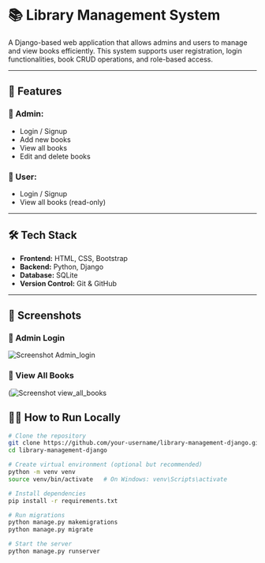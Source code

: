 # 📚 Library Management System

A Django-based web application that allows admins and users to manage and view books efficiently. This system supports user registration, login functionalities, book CRUD operations, and role-based access.

---

## 🚀 Features

### 👤 Admin:
- Login / Signup
- Add new books
- View all books
- Edit and delete books

### 👥 User:
- Login / Signup
- View all books (read-only)

---

## 🛠️ Tech Stack

- **Frontend:** HTML, CSS, Bootstrap
- **Backend:** Python, Django
- **Database:** SQLite
- **Version Control:** Git & GitHub

---

## 📸 Screenshots

### 🔐 Admin Login
![Screenshot Admin_login](https://github.com/user-attachments/assets/31034caf-58c0-4705-9060-6fe46a92535c)


### 📖 View All Books
(![Screenshot view_all_books](https://github.com/user-attachments/assets/f0a851f8-49af-41f8-9204-e4dd71c21b2c)


## 🧑‍💻 How to Run Locally

```bash
# Clone the repository
git clone https://github.com/your-username/library-management-django.git
cd library-management-django

# Create virtual environment (optional but recommended)
python -m venv venv
source venv/bin/activate   # On Windows: venv\Scripts\activate

# Install dependencies
pip install -r requirements.txt

# Run migrations
python manage.py makemigrations
python manage.py migrate

# Start the server
python manage.py runserver
